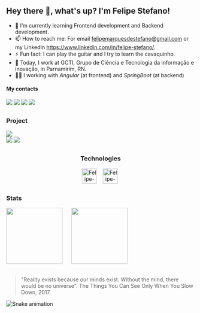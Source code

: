 ## Hey there 👋, what's up? I'm Felipe Stefano!

- 🌱 I’m currently learning Frontend development and Backend development.
- 📫 How to reach me: For email felipemarquesdestefano@gmail.com or my LinkedIn https://www.linkedin.com/in/felipe-stefano/.
- ⚡ Fun fact: I can play the guitar and I try to learn the cavaquinho.
- 👻 Today, I work at GCTI, Grupo de Ciência e Tecnologia da informação e inovação, in Parnamirim, RN.
- 🐱‍🐉 I working with _Angular_ (at frontend) and _SpringBoot_ (at backend) 

#### My contacts

<div>
  <a href="mailto:felipemarquesdestefano@gmail.com"><img src="https://img.shields.io/badge/Gmail-D14836?style=for-the-badge&logo=gmail&logoColor=white"></a>
  <a href="https://www.linkedin.com/in/felipe-stefano/"><img src="https://img.shields.io/badge/LinkedIn-0077B5?style=for-the-badge&logo=linkedin&logoColor=white"></a>
  <a href="https://www.instagram.com/_femarqus/"><img src="https://img.shields.io/badge/Instagram-E4405F?style=for-the-badge&logo=instagram&logoColor=white"></a>
  <a href="https://github.com/FelipeMarqueStefano"><img src="https://img.shields.io/badge/GitHub-100000?style=for-the-badge&logo=github&logoColor=white"></a>
</div>

##

### Project

<div>
  <a href="https://github.com/FelipeStefan0/InfoDiabetes"><img src="https://github-readme-stats.vercel.app/api/pin/?username=FelipeMarqueStefano&repo=InfoDiabetes&theme=tokyonight"></a>
</div>
<div>
  <a href="https://play.google.com/store/apps/details?id=br.com.diabetesManagerApp"><img src="https://img.shields.io/badge/Google_Play-414141?style=for-the-badge&logo=google-play&logoColor=white"></a>
  <img src="https://img.shields.io/badge/Android-3DDC84?style=for-the-badge&logo=android&logoColor=white">
</div>

##

<h3 align="center">Technologies</h3>

<div align="center">
  &nbsp;&nbsp;<img src="https://cdn.jsdelivr.net/gh/devicons/devicon/icons/angularjs/angularjs-plain.svg" alt="Felipe-Angular" width="40px" align="center" /> &nbsp;&nbsp;
  <img src="https://cdn.jsdelivr.net/gh/devicons/devicon/icons/spring/spring-original.svg" alt="Felipe-Spring" width="40px" align="center"> &nbsp;&nbsp;
</div>

##

### Stats

<div>
  <img src="https://github-readme-stats.vercel.app/api?username=FelipeStefan0&show_icons=true&theme=tokyonight&count_private=true&custom_title=Felipe Stefano" height="150px"> &nbsp;&nbsp;&nbsp;&nbsp;
  <img src="https://github-readme-stats.vercel.app/api/top-langs/?username=FelipeStefan0&layout=compact&theme=tokyonight" height="150px">
</div>

##

> "Reality exists because our minds exist. Without the mind, there would be no universe". The Things You Can See Only When You Slow Down, 2017.

![Snake animation](https://github.com/FelipeStefan0/FelipeStefan0/blob/output/github-contribution-grid-snake.svg)
